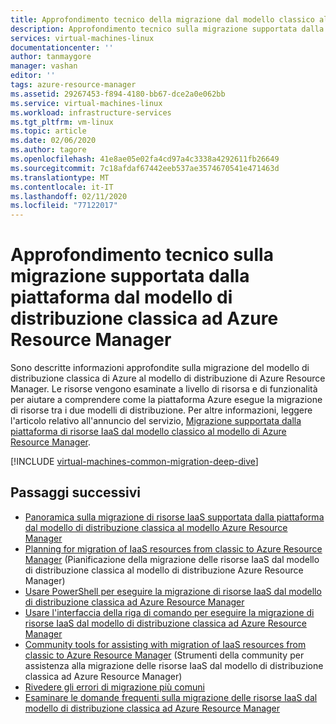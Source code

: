 ```yaml
---
title: Approfondimento tecnico della migrazione dal modello classico al Azure Resource Manager
description: Approfondimento tecnico sulla migrazione supportata dalla piattaforma di risorse dal modello di distribuzione classica a Azure Resource Manager
services: virtual-machines-linux
documentationcenter: ''
author: tanmaygore
manager: vashan
editor: ''
tags: azure-resource-manager
ms.assetid: 29267453-f894-4180-bb67-dce2a0e062bb
ms.service: virtual-machines-linux
ms.workload: infrastructure-services
ms.tgt_pltfrm: vm-linux
ms.topic: article
ms.date: 02/06/2020
ms.author: tagore
ms.openlocfilehash: 41e8ae05e02fa4cd97a4c3338a4292611fb26649
ms.sourcegitcommit: 7c18afdaf67442eeb537ae3574670541e471463d
ms.translationtype: MT
ms.contentlocale: it-IT
ms.lasthandoff: 02/11/2020
ms.locfileid: "77122017"
---
```

# <a name="technical-deep-dive-on-platform-supported-migration-from-classic-to-azure-resource-manager"></a>Approfondimento tecnico sulla migrazione supportata dalla piattaforma dal modello di distribuzione classica ad Azure Resource Manager

Sono descritte informazioni approfondite sulla migrazione del modello di distribuzione classica di Azure al modello di distribuzione di Azure Resource Manager. Le risorse vengono esaminate a livello di risorsa e di funzionalità per aiutare a comprendere come la piattaforma Azure esegue la migrazione di risorse tra i due modelli di distribuzione. Per altre informazioni, leggere l'articolo relativo all'annuncio del servizio, [Migrazione supportata dalla piattaforma di risorse IaaS dal modello classico al modello di Azure Resource Manager](migration-classic-resource-manager-overview.md?toc=%2fazure%2fvirtual-machines%2flinux%2ftoc.json).

[!INCLUDE [virtual-machines-common-migration-deep-dive](../../../includes/virtual-machines-common-classic-resource-manager-migration-deep-dive.md)]

## <a name="next-steps"></a>Passaggi successivi

* [Panoramica sulla migrazione di risorse IaaS supportata dalla piattaforma dal modello di distribuzione classica al modello Azure Resource Manager](migration-classic-resource-manager-overview.md?toc=%2fazure%2fvirtual-machines%2flinux%2ftoc.json)
* [Planning for migration of IaaS resources from classic to Azure Resource Manager](migration-classic-resource-manager-plan.md?toc=%2fazure%2fvirtual-machines%2flinux%2ftoc.json) (Pianificazione della migrazione delle risorse IaaS dal modello di distribuzione classica al modello di distribuzione Azure Resource Manager)
* [Usare PowerShell per eseguire la migrazione di risorse IaaS dal modello di distribuzione classica ad Azure Resource Manager](../windows/migration-classic-resource-manager-ps.md?toc=%2fazure%2fvirtual-machines%2fwindows%2ftoc.json)
* [Usare l'interfaccia della riga di comando per eseguire la migrazione di risorse IaaS dal modello di distribuzione classica ad Azure Resource Manager](migration-classic-resource-manager-cli.md?toc=%2fazure%2fvirtual-machines%2flinux%2ftoc.json)
* [Community tools for assisting with migration of IaaS resources from classic to Azure Resource Manager](../windows/migration-classic-resource-manager-community-tools.md?toc=%2fazure%2fvirtual-machines%2fwindows%2ftoc.json) (Strumenti della community per assistenza alla migrazione delle risorse IaaS dal modello di distribuzione classica ad Azure Resource Manager)
* [Rivedere gli errori di migrazione più comuni](migration-classic-resource-manager-errors.md?toc=%2fazure%2fvirtual-machines%2flinux%2ftoc.json)
* [Esaminare le domande frequenti sulla migrazione delle risorse IaaS dal modello di distribuzione classica ad Azure Resource Manager](migration-classic-resource-manager-faq.md?toc=%2fazure%2fvirtual-machines%2flinux%2ftoc.json)
